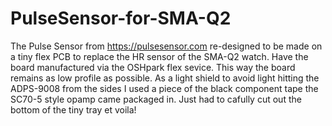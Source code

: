 # PulseSensor-for-SMA-Q2
The Pulse Sensor from https://pulsesensor.com re-designed to be made on a tiny flex PCB to replace the HR sensor of  the SMA-Q2 watch.
Have the board manufactured via the OSHpark flex sevice. This way the board remains as low profile as possible. As a light shield to avoid light hitting the ADPS-9008 from the sides I used a piece of the black component tape the SC70-5 style opamp came packaged in. Just had to cafully cut out the bottom of the tiny tray et voila!

